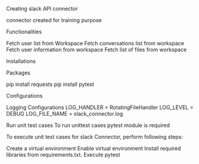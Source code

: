 Creating slack API connector

connector created for training purpose

Functionalities

Fetch user list from Workspace
Fetch conversations list from workspace
Fetch user information from workspace
Fetch list of files from workspace

Installations

Packages

pip install requests
pip install pytest

Configurations

Logging Configurations
LOG_HANDLER = RotatingFileHandler LOG_LEVEL = DEBUG LOG_FILE_NAME = slack_connector.log

Run unit test cases
To run unittest cases pytest module is required

To execute unit test cases for slack Connector, perform following steps:

Create a virtual environment
Enable virtual environment
Install required libraries from requirements.txt.
Execute pytest
